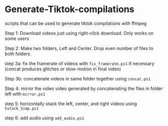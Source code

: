 # Generate-Tiktok-compilations
scripts that can be used to generate tiktok compilations with ffmpeg


Step 1: Download videos just using right-click download. Only works on some users

Step 2: Make two folders, Left and Center. Drop even number of files to both folders.

step 3a: fix the framerate of videos with `fix_framerate.ps1` if necessary (concat produces glitches or slow-motion in final video)

Step 3b: concatenate videos in same folder together using `concat.ps1`

Step 4: mirror the video video generated by concatenating the files in folder left with `mirror.ps1`

step 5: horizontally stack the left, center, and right videos using `hstack_Simp.ps1`

step 6: add audio using `add_audio.ps1`


